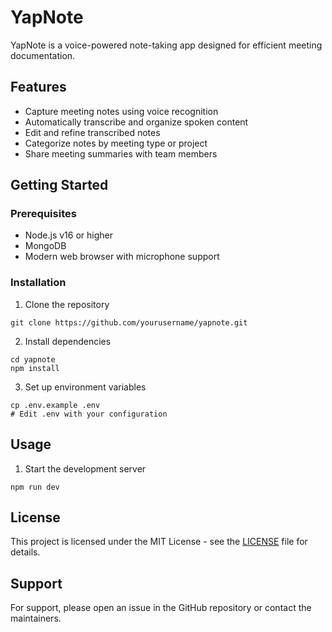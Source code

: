 # YapNote

YapNote is a voice-powered note-taking app designed for efficient meeting documentation.

## Features

- Capture meeting notes using voice recognition
- Automatically transcribe and organize spoken content
- Edit and refine transcribed notes
- Categorize notes by meeting type or project
- Share meeting summaries with team members

## Getting Started

### Prerequisites
- Node.js v16 or higher
- MongoDB
- Modern web browser with microphone support

### Installation
1. Clone the repository
```
git clone https://github.com/yourusername/yapnote.git
```

2. Install dependencies
```
cd yapnote
npm install
```

3. Set up environment variables
```
cp .env.example .env
# Edit .env with your configuration
```

## Usage

1. Start the development server
```
npm run dev
```

## License

This project is licensed under the MIT License - see the [LICENSE](LICENSE) file for details.

## Support

For support, please open an issue in the GitHub repository or contact the maintainers.
